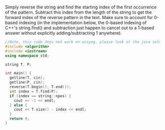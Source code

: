 Simply reverse the string and find the starting index of the first occurrence of the pattern. Subtract this index from the length of the 
string to get the forward index of the reverse pattern in the text. Make sure to account for 0-based indexing 
(in the implementation below, the 0-based indexing of C++'s string.find() and subtraction just happen to cancel out to a 1-based answer 
without explicitly adding/subtracting 1 anywhere).

```cpp
//Note, this code does not work on wcipeg, please look at the java solution that I did
#include <algorithm>
#include <iostream>
using namespace std;

string T, P;

int main() {
  getline(T, cin);
  getline(P, cin);
  reverse(T.begin(), T.end());
  int index = T.find(P);
  if (index == string::npos) {
    cout << -1 << endl;
  } else {
    cout << T.size() - index << endl;
  }
  return 0;
}
```
